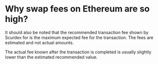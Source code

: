 # Why swap fees on Ethereum are so high?

It should also be noted that the recommended transaction fee shown by Scurdex for is the maximum expected fee for the transaction. The fees are estimated and not actual amounts.

The actual fee known after the transaction is completed is usually slightly lower than the estimated recommended value.

